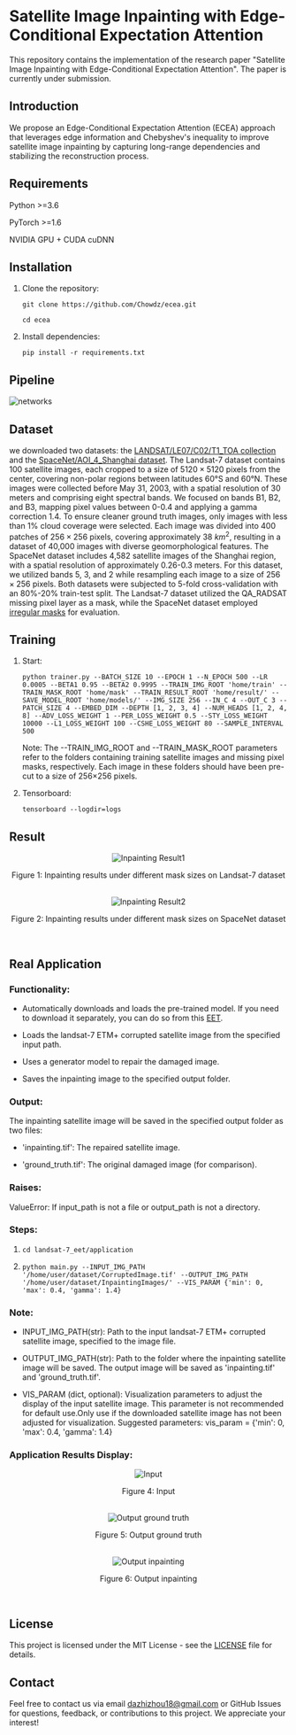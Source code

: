 # Satellite Image Inpainting with Edge-Conditional Expectation Attention

This repository contains the implementation of the research paper "Satellite Image Inpainting with Edge-Conditional Expectation Attention". The paper is currently under submission.

## Introduction

We propose an Edge-Conditional Expectation Attention (ECEA) approach that leverages edge information and Chebyshev's inequality to improve satellite image inpainting by capturing long-range dependencies and stabilizing the reconstruction process.

## Requirements

Python >=3.6

PyTorch >=1.6

NVIDIA GPU + CUDA cuDNN

## Installation

1. Clone the repository:

   ```git clone https://github.com/Chowdz/ecea.git```

   ```cd ecea```

2. Install dependencies:

   ```pip install -r requirements.txt```

## Pipeline

![networks](figure/network.jpg)

## Dataset

we downloaded two datasets: the [LANDSAT/LE07/C02/T1\_TOA collection](https://doi.org/10.1016/j.rse.2017.06.031) and the [SpaceNet/AOI\_4\_Shanghai dataset](https://github.com/SpaceNetChallenge/utilities). The Landsat-7 dataset contains 100 satellite images, each cropped to a size of $5120\times5120$ pixels from the center, covering non-polar regions between latitudes 60°S and 60°N. These images were collected before May 31, 2003, with a spatial resolution of 30 meters and comprising eight spectral bands. We focused on bands B1, B2, and B3, mapping pixel values between 0-0.4 and applying a gamma correction 1.4. To ensure cleaner ground truth images, only images with less than 1\% cloud coverage were selected. Each image was divided into 400 patches of $256\times256$ pixels, covering approximately 38 $km^2$, resulting in a dataset of 40,000 images with diverse geomorphological features. The SpaceNet dataset includes 4,582 satellite images of the Shanghai region, with a spatial resolution of approximately 0.26-0.3 meters. For this dataset, we utilized bands 5, 3, and 2 while resampling each image to a size of $256\times256$ pixels. Both datasets were subjected to 5-fold cross-validation with an 80\%-20\% train-test split. The Landsat-7 dataset utilized the QA\_RADSAT missing pixel layer as a mask, while the SpaceNet dataset employed [irregular masks](https://nv-adlr.github.io/publication/partialconv-inpainting) for evaluation.

## Training

1. Start:

   ```python trainer.py --BATCH_SIZE 10 --EPOCH 1 --N_EPOCH 500 --LR 0.0005 --BETA1 0.95 --BETA2 0.9995 --TRAIN_IMG_ROOT 'home/train' --TRAIN_MASK_ROOT 'home/mask' --TRAIN_RESULT_ROOT 'home/result/' --SAVE_MODEL_ROOT 'home/models/' --IMG_SIZE 256 --IN_C 4 --OUT_C 3 --PATCH_SIZE 4 --EMBED_DIM --DEPTH [1, 2, 3, 4] --NUM_HEADS [1, 2, 4, 8] --ADV_LOSS_WEIGHT 1 --PER_LOSS_WEIGHT 0.5 --STY_LOSS_WEIGHT 10000 --L1_LOSS_WEIGHT 100 --CSHE_LOSS_WEIGHT 80 --SAMPLE_INTERVAL 500```

   Note: The --TRAIN_IMG_ROOT and --TRAIN_MASK_ROOT parameters refer to the folders containing training satellite images and missing pixel masks, respectively. Each image in these folders should have been pre-cut to a size of 256×256 pixels.

2. Tensorboard:

   ```tensorboard --logdir=logs```

## Result

<div style="text-align: center;">
    <img src="figure/result1.jpg" alt="Inpainting Result1">
    <p>Figure 1: Inpainting results under different mask sizes on Landsat-7 dataset</p>
</div>

<br>

<div style="text-align: center;">
    <img src="figure/result2.jpg" alt="Inpainting Result2">
    <p>Figure 2: Inpainting results under different mask sizes on SpaceNet dataset</p>
</div>

<br>

## Real Application



### Functionality:

- Automatically downloads and loads the pre-trained model. If you need to download it separately, you can do so from this [EET](https://drive.google.com/uc?export=download&id=1yon1mfSKmjiEAsK-MTebKZclp1GoZj99).

- Loads the landsat-7 ETM+ corrupted satellite image from the specified input path.

- Uses a generator model to repair the damaged image.

- Saves the inpainting image to the specified output folder.


### Output:

The inpainting satellite image will be saved in the specified output folder as two files:

- 'inpainting.tif': The repaired satellite image.

- 'ground_truth.tif': The original damaged image (for comparison).

  

### Raises:

ValueError: If input_path is not a file or output_path is not a directory.



### Steps:

1. ```cd landsat-7_eet/application```

2. ```python main.py --INPUT_IMG_PATH '/home/user/dataset/CorruptedImage.tif' --OUTPUT_IMG_PATH '/home/user/dataset/InpaintingImages/' --VIS_PARAM {'min': 0, 'max': 0.4, 'gamma': 1.4}```

   

### Note:

- INPUT_IMG_PATH(str): Path to the input landsat-7 ETM+ corrupted satellite image, specified to the image file.

- OUTPUT_IMG_PATH(str): Path to the folder where the inpainting satellite image will be saved. The output image will be saved as 'inpainting.tif' and 'ground_truth.tif'.

- VIS_PARAM (dict, optional): Visualization parameters to adjust the display of the input satellite image. This parameter is not recommended for default use.Only use if the downloaded satellite image has not been adjusted for visualization. Suggested parameters: vis_param = {'min': 0, 'max': 0.4, 'gamma': 1.4}

### Application Results Display:

<div style="text-align: center;">
    <img src="figure/result3_input.jpg" alt="Input">
    <p>Figure 4: Input</p>
</div>

<br>

<div style="text-align: center;">
    <img src="figure/result3_output1.jpg" alt="Output ground truth">
    <p>Figure 5: Output ground truth</p>
</div>

<br>

<div style="text-align: center;">
    <img src="figure/result3_output2.jpg" alt="Output inpainting">
    <p>Figure 6: Output inpainting</p>
</div>

<br>


## License

This project is licensed under the MIT License - see the [LICENSE](LICENSE) file for details.

## Contact

Feel free to contact us via email [dazhizhou18@gmail.com](dazhizhou18@gmail.com) or GitHub Issues for questions, feedback, or contributions to this project. We appreciate your interest!
